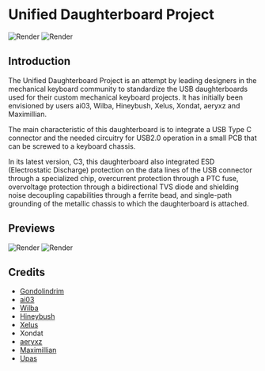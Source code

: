# Unified Daughterboard Project

![Render](https://github.com/Gondolindrim/Unified-Daughterboard/blob/master/Images/unifiedName.png?raw=true)
![Render](https://github.com/Gondolindrim/Unified-Daughterboard/blob/master/Images/unified-Logo.png?raw=true)

## Introduction
The Unified Daughterboard Project is an attempt by leading designers in the mechanical keyboard community to standardize the USB daughterboards used for their custom mechanical keyboard projects. It has initially been envisioned by users ai03, Wilba, Hineybush, Xelus, Xondat, aeryxz and Maximillian.

The main characteristic of this daughterboard is to integrate a USB Type C connector and the needed circuitry for USB2.0 operation in a small PCB that can be screwed to a keyboard chassis.

In its latest version, C3, this daughterboard also integrated ESD (Electrostatic Discharge) protection on the data lines of the USB connector through a specialized chip, overcurrent protection through a PTC fuse, overvoltage protection through a bidirectional TVS diode and shielding noise decoupling capabilities through a ferrite bead, and single-path grounding of the metallic chassis to which the daughterboard is attached.

## Previews
![Render](https://github.com/Gondolindrim/Unified-Daughterboard/blob/master/Images/Daughterboard-C3-Bottom.png?raw=true)
![Render](https://github.com/Gondolindrim/Unified-Daughterboard/blob/master/Images/Daughterboard-C3-Top.png?raw=true)

## Credits
* [Gondolindrim](http://github.com/Gondolindrim)
* [ai03](http://github.com/ai03-2725)
* [Wilba](https://github.com/Wilba6582)
* [Hineybush](http://github.com/hineybush)
* [Xelus](http://github.com/Xelus22)
* Xondat
* [aeryxz](https://github.com/aeryxz)
* [Maximillian](https://github.com/Maximillian)
* [Upas](http://github.com/awkannan)
